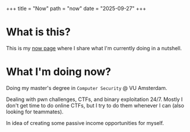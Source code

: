 +++
title = "Now"
path = "now"
date = "2025-09-27"
+++
# What is this?

This is my [now page](https://nownownow.com/) where I share what I'm currently doing in a nutshell.

# What I'm doing now?

Doing my master's degree in `Computer Security` @ VU Amsterdam.

Dealing with pwn challenges, CTFs, and binary exploitation 24/7.
Mostly I don't get time to do online CTFs, but I try to do them whenever I can (also looking for teammates).

In idea of creating some passive income opportunities for myself.

